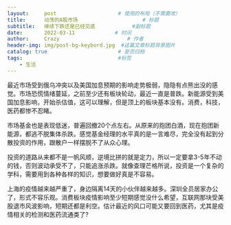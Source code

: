 ```yaml
---
layout:     post                    # 使用的布局（不需要改）
title:      动荡的A股市场                     # 标题
subtitle:   继续下跌还是已经见底            #副标题
date:       2022-03-11             # 时间
author:     Crazy                      # 作者
header-img: img/post-bg-keybord.jpg  #这篇文章标题背景图片
catalog: true                       # 是否归档
tags:                               #标签
    - 生活
---
```


最近市场受到俄乌冲突以及美国加息预期的影响走势极弱，隐隐有点熊出没的感觉。市场恐慌情绪蔓延，之前至少还有板块轮动，最近一直是普跌。新能源受到美国加息影响，开始杀估值，这可以理解，但是顶上的板块基本没有。消费，科技，医药都惨不忍睹。

市场基金也是表现低迷，普遍回撤20个点左右。从原来的抱团白酒，现在抱团新能源，都逃不脱集体杀跌。感觉基金经理的水平真的是一言难尽，完全没有起到分散投资的作用，跟散户一样摆脱不了从众心理。

投资的道路从来都不是一帆风顺，逆境比拼的就是定力，所以一定要拿3-5年不动的钱，否则波动承受不了，只能追涨杀跌。就像查理芒格所说，投资是一个复杂的学科，需要用到各种各样的知识，想要做好真是不容易。

上海的疫情越来越严重了，身边隔离14天的小伙伴越来越多。深圳全员居家办公了，形式不容乐观。消费板块疫情影响至少短期感觉没什么希望，互联网那块受美股退市风波影响，短期还都是利空。估计最近的风口可能又要回到医药，尤其是疫情相关的检测和医药流通类了?
